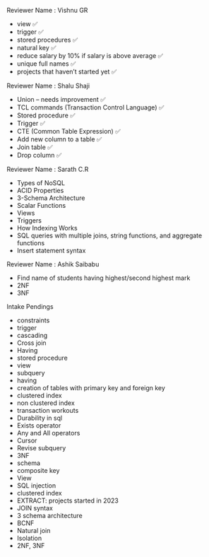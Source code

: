 Reviewer Name : Vishnu GR

- view ✅
- trigger ✅
- stored procedures ✅
- natural key ✅
- reduce salary by 10% if salary is above average ✅
- unique full names ✅
- projects that haven’t started yet ✅

Reviewer Name : Shalu Shaji

- Union – needs improvement ✅
- TCL commands (Transaction Control Language) ✅
- Stored procedure ✅
- Trigger ✅
- CTE (Common Table Expression) ✅
- Add new column to a table ✅
- Join table ✅
- Drop column ✅

Reviewer Name : Sarath C.R

- Types of NoSQL
- ACID Properties
- 3-Schema Architecture
- Scalar Functions
- Views
- Triggers
- How Indexing Works
- SQL queries with multiple joins, string functions, and aggregate functions
- Insert statement syntax

Reviewer Name : Ashik Saibabu

- Find name of students having highest/second highest mark
- 2NF
- 3NF

Intake Pendings

- constraints
- trigger
- cascading
- Cross join
- Having
- stored procedure
- view
- subquery
- having
- creation of tables with primary key and foreign key
- clustered index
- non clustered index
- transaction workouts
- Durability in sql
- Exists operator
- Any and All operators
- Cursor
- Revise subquery
- 3NF
- schema
- composite key
- View
- SQL injection
- clustered index
- EXTRACT: projects started in 2023
- JOIN syntax
- 3 schema architecture
- BCNF
- Natural join
- Isolation
- 2NF, 3NF